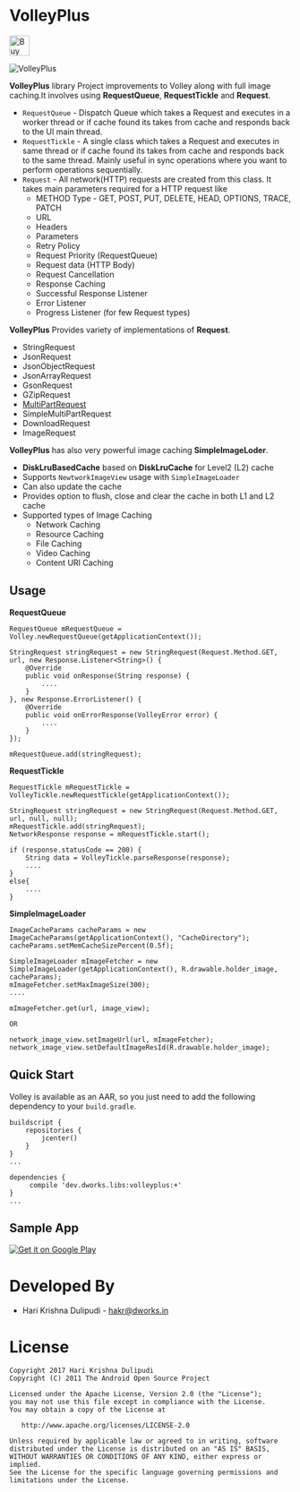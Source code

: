 VolleyPlus
==========

<a href='https://ko-fi.com/H2H6BPBP' target='_blank'><img height='36' style='border:0px;height:36px;' src='https://az743702.vo.msecnd.net/cdn/kofi4.png?v=0' border='0' alt='Buy Me a Coffee at ko-fi.com' /></a>

![VolleyPlus](https://github.com/DWorkS/VolleyPlus/raw/master/header.png)

**VolleyPlus** library Project improvements to Volley along with full image caching.It involves using **RequestQueue**, **RequestTickle** and **Request**.
* `RequestQueue` - Dispatch Queue which takes a Request and executes in a worker thread or if cache found its takes from cache and responds back to the UI main thread.
* `RequestTickle` - A single class which takes a Request and executes in same thread or if cache found its takes from cache and responds back to the same thread. Mainly useful in sync operations where you want to perform operations sequentially.
* `Request` - All network(HTTP) requests are created from this class. It takes main parameters required for a HTTP request like
	* METHOD Type - GET, POST, PUT, DELETE, HEAD, OPTIONS, TRACE, PATCH
	* URL 
	* Headers
	* Parameters
	* Retry Policy
	* Request Priority (RequestQueue)
	* Request data (HTTP Body)
	* Request Cancellation
	* Response Caching
	* Successful Response Listener
	* Error Listener  
	* Progress Listener (for few Request types)

**VolleyPlus** Provides variety of implementations of **Request**.    
* StringRequest
* JsonRequest
* JsonObjectRequest
* JsonArrayRequest
* GsonRequest
* GZipRequest
* [MultiPartRequest](https://github.com/DWorkS/VolleyPlus/wiki/Multipart-Request)
* SimpleMultiPartRequest
* DownloadRequest
* ImageRequest

**VolleyPlus** has also very powerful image caching **SimpleImageLoder**.
* **DiskLruBasedCache** based on **DiskLruCache** for Level2 (L2) cache
* Supports `NewtworkImageView` usage with `SimpleImageLoader`
* Can also update the cache
* Provides option to flush, close and clear the cache in both L1 and L2 cache
* Supported types of Image Caching
    *   Network Caching
    *   Resource Caching
    *   File Caching
    *   Video Caching
    *   Content URI Caching


## Usage
**RequestQueue**
```
RequestQueue mRequestQueue = Volley.newRequestQueue(getApplicationContext());

StringRequest stringRequest = new StringRequest(Request.Method.GET, url, new Response.Listener<String>() {
    @Override
    public void onResponse(String response) {
    	....
    }
}, new Response.ErrorListener() {
    @Override
    public void onErrorResponse(VolleyError error) {
    	....
    }
});

mRequestQueue.add(stringRequest);
```

**RequestTickle**
```
RequestTickle mRequestTickle = VolleyTickle.newRequestTickle(getApplicationContext());

StringRequest stringRequest = new StringRequest(Request.Method.GET, url, null, null);
mRequestTickle.add(stringRequest);
NetworkResponse response = mRequestTickle.start();

if (response.statusCode == 200) {
	String data = VolleyTickle.parseResponse(response);
	....
}
else{
	....
}

```

**SimpleImageLoader**
```
ImageCacheParams cacheParams = new ImageCacheParams(getApplicationContext(), "CacheDirectory");
cacheParams.setMemCacheSizePercent(0.5f);

SimpleImageLoader mImageFetcher = new SimpleImageLoader(getApplicationContext(), R.drawable.holder_image, cacheParams);
mImageFetcher.setMaxImageSize(300);
....

mImageFetcher.get(url, image_view);

OR

network_image_view.setImageUrl(url, mImageFetcher);
network_image_view.setDefaultImageResId(R.drawable.holder_image);

```

## Quick Start

Volley is available as an AAR, so you just need to add the following dependency to your `build.gradle`.
```
buildscript {
    repositories {
        jcenter()
    }
}
...

dependencies {
     compile 'dev.dworks.libs:volleyplus:+'
}
...
```

## Sample App

[![Get it on Google Play](http://www.android.com/images/brand/get_it_on_play_logo_small.png)](http://play.google.com/store/apps/details?id=com.volley.demo)


Developed By
============

* Hari Krishna Dulipudi - <hakr@dworks.in>


License
=======

    Copyright 2017 Hari Krishna Dulipudi
    Copyright (C) 2011 The Android Open Source Project

    Licensed under the Apache License, Version 2.0 (the "License");
    you may not use this file except in compliance with the License.
    You may obtain a copy of the License at

       http://www.apache.org/licenses/LICENSE-2.0

    Unless required by applicable law or agreed to in writing, software
    distributed under the License is distributed on an "AS IS" BASIS,
    WITHOUT WARRANTIES OR CONDITIONS OF ANY KIND, either express or implied.
    See the License for the specific language governing permissions and
    limitations under the License.


